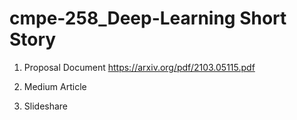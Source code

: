 # cmpe-258_Deep-Learning Short Story 

1. Proposal Document https://arxiv.org/pdf/2103.05115.pdf 

2. Medium Article

3. Slideshare 

